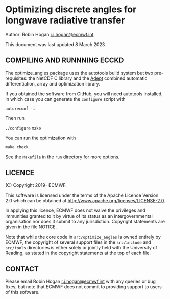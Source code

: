 # Optimizing discrete angles for longwave radiative transfer

Author: Robin Hogan <r.j.hogan@ecmwf.int>

This document was last updated 8 March 2023

## COMPILING AND RUNNNING ECCKD

The optimize_angles package uses the autotools build system but two
pre-requisites: the NetCDF C library and the
[Adept](http://www.met.reading.ac.uk/clouds/adept) combined automatic
differentiation, array and optimization library.

If you obtained the software from GitHub, you will need autotools
installed, in which case you can generate the `configure` script with

`autoreconf -i`

Then run

`./configure`
`make`

You can run the optimization with

`make check`

See the `Makefile` in the `run` directory for more options.

## LICENCE

(C) Copyright 2019- ECMWF.

This software is licensed under the terms of the Apache Licence Version 2.0
which can be obtained at http://www.apache.org/licenses/LICENSE-2.0.

In applying this licence, ECMWF does not waive the privileges and immunities
granted to it by virtue of its status as an intergovernmental organisation
nor does it submit to any jurisdiction.
Copyright statements are given in the file NOTICE.

Note that while the core code in `src/optimize_angles` is owned
entirely by ECMWF, the copyright of several support files in the
`src/include` and `src/tools` directories is either solely or jointly
held with the University of Reading, as stated in the copyright
statements at the top of each file.

## CONTACT

Please email Robin Hogan <r.j.hogan@ecmwf.int> with any queries or bug
fixes, but note that ECMWF does not commit to providing support to
users of this software.
